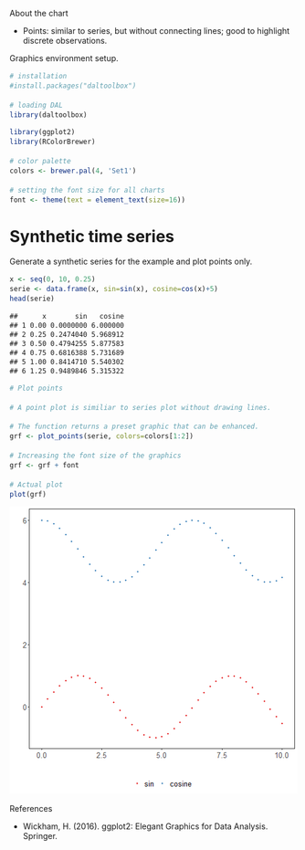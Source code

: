 About the chart
- Points: similar to series, but without connecting lines; good to highlight discrete observations.

Graphics environment setup.

``` r
# installation 
#install.packages("daltoolbox")

# loading DAL
library(daltoolbox) 
```


``` r
library(ggplot2)
library(RColorBrewer)

# color palette
colors <- brewer.pal(4, 'Set1')

# setting the font size for all charts
font <- theme(text = element_text(size=16))
```

# Synthetic time series

Generate a synthetic series for the example and plot points only.

``` r
x <- seq(0, 10, 0.25)
serie <- data.frame(x, sin=sin(x), cosine=cos(x)+5)
head(serie)
```

```
##      x       sin   cosine
## 1 0.00 0.0000000 6.000000
## 2 0.25 0.2474040 5.968912
## 3 0.50 0.4794255 5.877583
## 4 0.75 0.6816388 5.731689
## 5 1.00 0.8414710 5.540302
## 6 1.25 0.9489846 5.315322
```


``` r
# Plot points

# A point plot is similiar to series plot without drawing lines.

# The function returns a preset graphic that can be enhanced. 
grf <- plot_points(serie, colors=colors[1:2])

# Increasing the font size of the graphics
grf <- grf + font

# Actual plot
plot(grf)
```

![plot of chunk unnamed-chunk-4](fig/grf_points/unnamed-chunk-4-1.png)

References
- Wickham, H. (2016). ggplot2: Elegant Graphics for Data Analysis. Springer.
